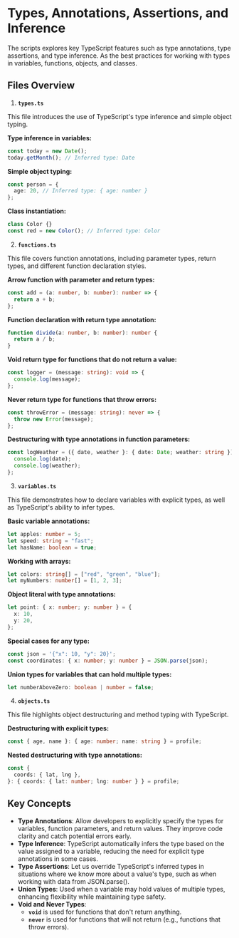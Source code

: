# Types, Annotations, Assertions, and Inference

The scripts explores key TypeScript features such as type annotations, type assertions, and type inference. As the best practices for working with types in variables, functions, objects, and classes.

## Files Overview
1. **`types.ts`**

This file introduces the use of TypeScript's type inference and simple object typing.

**Type inference in variables:**
```typescript
const today = new Date();
today.getMonth(); // Inferred type: Date
```

**Simple object typing:**
```typescript
const person = {
  age: 20, // Inferred type: { age: number }
};
```
**Class instantiation:**

```typescript
class Color {}
const red = new Color(); // Inferred type: Color
```

2. **`functions.ts`**

This file covers function annotations, including parameter types, return types, and different function declaration styles.

**Arrow function with parameter and return types:**

```typescript
const add = (a: number, b: number): number => {
  return a + b;
};
```

**Function declaration with return type annotation:**

```typescript
function divide(a: number, b: number): number {
  return a / b;
}
```

**Void return type for functions that do not return a value:**

```typescript
const logger = (message: string): void => {
  console.log(message);
};
```

**Never return type for functions that throw errors:**

```typescript
const throwError = (message: string): never => {
  throw new Error(message);
};
```

**Destructuring with type annotations in function parameters:**

```typescript
const logWeather = ({ date, weather }: { date: Date; weather: string }): void => {
  console.log(date);
  console.log(weather);
};
```

3. **`variables.ts`**

This file demonstrates how to declare variables with explicit types, as well as TypeScript's ability to infer types.

**Basic variable annotations:**

```typescript
let apples: number = 5;
let speed: string = "fast";
let hasName: boolean = true;
```

**Working with arrays:**

```typescript
let colors: string[] = ["red", "green", "blue"];
let myNumbers: number[] = [1, 2, 3];
```

**Object literal with type annotations:**

```typescript
let point: { x: number; y: number } = {
  x: 10,
  y: 20,
};
```
**Special cases for any type:**

```typescript
const json = '{"x": 10, "y": 20}';
const coordinates: { x: number; y: number } = JSON.parse(json);
```

**Union types for variables that can hold multiple types:**

```typescript
let numberAboveZero: boolean | number = false;
```
4. **`objects.ts`**

This file highlights object destructuring and method typing with TypeScript.

**Destructuring with explicit types:**

```typescript
const { age, name }: { age: number; name: string } = profile;
```

**Nested destructuring with type annotations:**

```typescript
const {
  coords: { lat, lng },
}: { coords: { lat: number; lng: number } } = profile;
```

## Key Concepts

- **Type Annotations**: Allow developers to explicitly specify the types for variables, function parameters, and return values. They improve code clarity and catch potential errors early.
- **Type Inference**: TypeScript automatically infers the type based on the value assigned to a variable, reducing the need for explicit type annotations in some cases.
- **Type Assertions**: Let us override TypeScript's inferred types in situations where we know more about a value's type, such as when working with data from JSON.parse().
- **Union Types**: Used when a variable may hold values of multiple types, enhancing flexibility while maintaining type safety.
- **Void and Never Types**:
  - **`void`** is used for functions that don't return anything.
  - **`never`** is used for functions that will not return (e.g., functions that throw errors).
